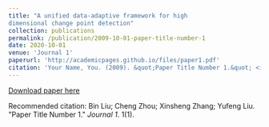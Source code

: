 ```yaml
---
title: "A unified data-adaptive framework for high
dimensional change point detection"
collection: publications
permalink: /publication/2009-10-01-paper-title-number-1
date: 2020-10-01
venue: 'Journal 1'
paperurl: 'http://academicpages.github.io/files/paper1.pdf'
citation: 'Your Name, You. (2009). &quot;Paper Title Number 1.&quot; <i>Journal 1</i>. 1(1).'
---
```


[Download paper here](http://academicpages.github.io/files/paper1.pdf)

Recommended citation: Bin Liu; Cheng Zhou; Xinsheng Zhang; Yufeng Liu. "Paper Title Number 1." <i>Journal 1</i>. 1(1).

